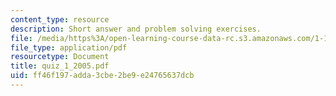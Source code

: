 ```yaml
---
content_type: resource
description: Short answer and problem solving exercises.
file: /media/https%3A/open-learning-course-data-rc.s3.amazonaws.com/1-151-probability-and-statistics-in-engineering-spring-2005/ff46f197adda3cbe2be9e24765637dcb_quiz_1_2005.pdf
file_type: application/pdf
resourcetype: Document
title: quiz_1_2005.pdf
uid: ff46f197-adda-3cbe-2be9-e24765637dcb
---
```

